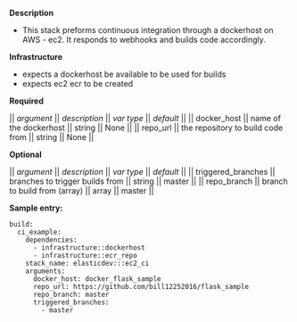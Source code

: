**Description**

  - This stack preforms continuous integration through a dockerhost on AWS - ec2.  It responds to webhooks and builds code accordingly.

**Infrastructure**

  - expects a dockerhost be available to be used for builds
  - expects ec2 ecr to be created

**Required**

|| *argument*           || *description*                            || *var type* ||  *default*      ||
|| docker_host        || name of the dockerhost                 || string   ||  None         ||
|| repo_url           || the repository to build code from      || string   ||  None         ||

**Optional**

|| *argument*           || *description*                            || *var type* ||  *default*      ||
|| triggered_branches || branches to trigger builds from        || string   || master       ||
|| repo_branch        || branch to build from (array)           || array    || master       ||
  
**Sample entry:**

```
build:
  ci_example:
    dependencies: 
      - infrastructure::dockerhost
      - infrastructure::ecr_repo
    stack_name: elasticdev:::ec2_ci
    arguments:
      docker_host: docker_flask_sample
      repo_url: https://github.com/bill12252016/flask_sample
      repo_branch: master
      triggered_branches:
        - master

```

